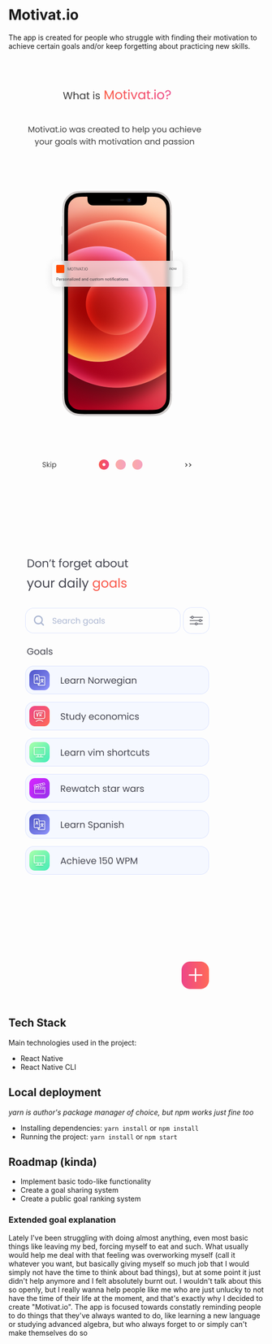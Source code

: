 # Motivat.io

The app is created for people who struggle with finding their motivation to achieve certain goals and/or keep forgetting about practicing new skills.

![Intro screen](screenshots/intro.png)
![Main screen](screenshots/main-screen.png)

## Tech Stack
Main technologies used in the project:
- React Native
- React Native CLI

## Local deployment 
*yarn is author's package manager of choice, but npm works just fine too*

- Installing dependencies: ```yarn install``` or ```npm install```
- Running the project: ```yarn install``` or ```npm start```

## Roadmap (kinda)
- Implement basic todo-like functionality
- Create a goal sharing system
- Create a public goal ranking system

### Extended goal explanation
Lately I've been struggling with doing almost anything, even most basic things like leaving my bed, forcing myself to eat and such. What usually would help me deal with that feeling was overworking myself (call it whatever you want, but basically giving myself so much job that I would simply not have the time to think about bad things), but at some point it just didn't help anymore and I felt absolutely burnt out. I wouldn't talk about this so openly, but I really wanna help people like me who are just unlucky to not have the time of their life at the moment, and that's exactly why I decided to create "Motivat.io". The app is focused towards constatly reminding people to do things that they've always wanted to do, like learning a new language or studying advanced algebra, but who always forget to or simply can't make themselves do so